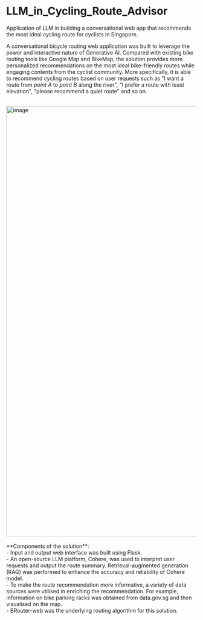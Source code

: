 # LLM_in_Cycling_Route_Advisor
Application of LLM in building a conversational web app that recommends the most ideal cycling route for cyclists in Singapore.

A conversational bicycle routing web application was built to leverage the power and interactive nature of Generative AI. Compared with existing bike routing tools like Google Map and BikeMap, the solution provides more personalized recommendations on the most ideal bike-friendly routes while engaging contents from the cyclist community. More specifically, it is able to recommend cycling routes based on user requests such as "I want a route from _point A_ to _point B_ along the river", "I prefer a route with least elevation", "please recommend a quiet route" and so on. 

<br>
<img width="1136" alt="image" src="https://github.com/janicezcodes/LLM_in_cycling_route_advisor/assets/71380413/28af12f4-f550-4aaf-aef5-c8c1a27f0100">
<br><br> **Components of the solution**:
<br> - Input and output web interface was built using Flask.
<br> - An open-source LLM platform, Cohere, was used to interpret user requests and output the route summary. Retrieval-augmented generation (RAG) was performed to enhance the accuracy and reliability of Cohere model. 
<br> - To make the route recommendation more informative, a variety of data sources were utilised in enriching the recommendation. For example, information on bike parking racks was obtained from data.gov.sg and then visualised on the map.  
<br> - BRouter-web was the underlying routing algorithm for this solution. 
